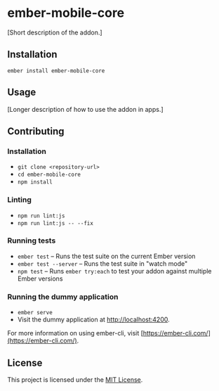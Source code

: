 ember-mobile-core
==============================================================================

[Short description of the addon.]

Installation
------------------------------------------------------------------------------

```
ember install ember-mobile-core
```


Usage
------------------------------------------------------------------------------

[Longer description of how to use the addon in apps.]


Contributing
------------------------------------------------------------------------------

### Installation

* `git clone <repository-url>`
* `cd ember-mobile-core`
* `npm install`

### Linting

* `npm run lint:js`
* `npm run lint:js -- --fix`

### Running tests

* `ember test` – Runs the test suite on the current Ember version
* `ember test --server` – Runs the test suite in "watch mode"
* `npm test` – Runs `ember try:each` to test your addon against multiple Ember versions

### Running the dummy application

* `ember serve`
* Visit the dummy application at [http://localhost:4200](http://localhost:4200).

For more information on using ember-cli, visit [https://ember-cli.com/](https://ember-cli.com/).

License
------------------------------------------------------------------------------

This project is licensed under the [MIT License](LICENSE.md).
